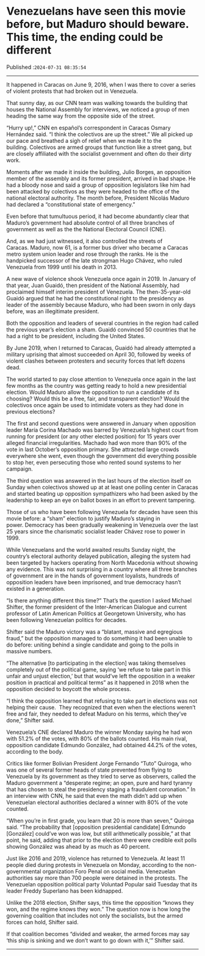 # Venezuelans have seen this movie before, but Maduro should beware. This time, the ending could be different

Published :`2024-07-31 08:35:54`

---

It happened in Caracas on June 9, 2016, when I was there to cover a series of violent protests that had broken out in Venezuela.

That sunny day, as our CNN team was walking towards the building that houses the National Assembly for interviews, we noticed a group of men heading the same way from the opposite side of the street.

“Hurry up!,” CNN en español’s correspondent in Caracas Osmary Hernández said. “I think the colectivos are up the street.” We all picked up our pace and breathed a sigh of relief when we made it to the building. Colectivos are armed groups that function like a street gang, but are closely affiliated with the socialist government and often do their dirty work.

Moments after we made it inside the building, Julio Borges, an opposition member of the assembly and its former president, arrived in bad shape. He had a bloody nose and said a group of opposition legislators like him had been attacked by colectivos as they were headed to the office of the national electoral authority. The month before, President Nicolás Maduro had declared a “constitutional state of emergency.”

Even before that tumultuous period, it had become abundantly clear that Maduro’s government had absolute control of all three branches of government as well as the the National Electoral Council (CNE).

And, as we had just witnessed, it also controlled the streets of Caracas. Maduro, now 61, is a former bus driver who became a Caracas metro system union leader and rose through the ranks. He is the handpicked successor of the late strongman Hugo Chávez, who ruled Venezuela from 1999 until his death in 2013.

A new wave of violence shook Venezuela once again in 2019. In January of that year, Juan Guaidó, then president of the National Assembly, had proclaimed himself interim president of Venezuela. The then-35-year-old Guaidó argued that he had the constitutional right to the presidency as leader of the assembly because Maduro, who had been sworn in only days before, was an illegitimate president.

Both the opposition and leaders of several countries in the region had called the previous year’s election a sham. Guaidó convinced 50 countries that he had a right to be president, including the United States.

By June 2019, when I returned to Caracas, Guaidó had already attempted a military uprising that almost succeeded on April 30, followed by weeks of violent clashes between protesters and security forces that left dozens dead.

The world started to pay close attention to Venezuela once again in the last few months as the country was getting ready to hold a new presidential election. Would Maduro allow the opposition to run a candidate of its choosing? Would this be a free, fair, and transparent election? Would the colectivos once again be used to intimidate voters as they had done in previous elections?

The first and second questions were answered in January when opposition leader María Corina Machado was barred by Venezuela’s highest court from running for president (or any other elected position) for 15 years over alleged financial irregularities. Machado had won more than 90% of the vote in last October’s opposition primary. She attracted large crowds everywhere she went, even though the government did everything possible to stop her, even persecuting those who rented sound systems to her campaign.

The third question was answered in the last hours of the election itself on Sunday when colectivos showed up at at least one polling center in Caracas and started beating up opposition sympathizers who had been asked by the leadership to keep an eye on ballot boxes in an effort to prevent tampering.

Those of us who have been following Venezuela for decades have seen this movie before: a “sham” election to justify Maduro’s staying in power. Democracy has been gradually weakening in Venezuela over the last 25 years since the charismatic socialist leader Chávez rose to power in 1999.

While Venezuelans and the world awaited results Sunday night, the country’s electoral authority delayed publication, alleging the system had been targeted by hackers operating from North Macedonia without showing any evidence. This was not surprising in a country where all three branches of government are in the hands of government loyalists, hundreds of opposition leaders have been imprisoned, and true democracy hasn’t existed in a generation.

“Is there anything different this time?” That’s the question I asked Michael Shifter, the former president of the Inter-American Dialogue and current professor of Latin American Politics at Georgetown University, who has been following Venezuelan politics for decades.

Shifter said the Maduro victory was a “blatant, massive and egregious fraud,” but the opposition managed to do something it had been unable to do before: uniting behind a single candidate and going to the polls in massive numbers.

“The alternative [to participating in the election] was taking themselves completely out of the political game, saying ‘we refuse to take part in this unfair and unjust election,’ but that would’ve left the opposition in a weaker position in practical and political terms” as it happened in 2018 when the opposition decided to boycott the whole process.

“I think the opposition learned that refusing to take part in elections was not helping their cause.  They recognized that even when the elections weren’t free and fair, they needed to defeat Maduro on his terms, which they’ve done,” Shifter said.

Venezuela’s CNE declared Maduro the winner Monday saying he had won with 51.2% of the votes, with 80% of the ballots counted. His main rival, opposition candidate Edmundo González, had obtained 44.2% of the votes, according to the body.

Critics like former Bolivian President Jorge Fernando “Tuto” Quiroga, who was one of several former heads of state prevented from flying to Venezuela by its government as they tried to serve as observers, called the Maduro government a “desperate regime; an open, pure and hard tyranny that has chosen to steal the presidency staging a fraudulent coronation.” In an interview with CNN, he said that even the math didn’t add up when Venezuelan electoral authorities declared a winner with 80% of the vote counted.

“When you’re in first grade, you learn that 20 is more than seven,” Quiroga said. “The probability that [opposition presidential candidate] Edmundo [González] could’ve won was low, but still arithmetically possible,” at that point, he said, adding that prior to the election there were credible exit polls showing González was ahead by as much as 40 percent.

Just like 2016 and 2019, violence has returned to Venezuela. At least 11 people died during protests in Venezuela on Monday, according to the non-governmental organization Foro Penal on social media. Venezuelan authorities say more than 700 people were detained in the protests. The Venezuelan opposition political party Voluntad Popular said Tuesday that its leader Freddy Superlano has been kidnapped.

Unlike the 2018 election, Shifter says, this time the opposition “knows they won, and the regime knows they won.” The question now is how long the governing coalition that includes not only the socialists, but the armed forces can hold, Shifter said.

If that coalition becomes “divided and weaker, the armed forces may say ‘this ship is sinking and we don’t want to go down with it,’” Shifter said.

---

